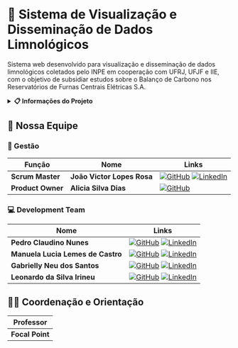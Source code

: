 # 🌊 Sistema de Visualização e Disseminação de Dados Limnológicos

Sistema web desenvolvido para visualização e disseminação de dados limnológicos coletados pelo INPE em cooperação com UFRJ, UFJF e IIE, com o objetivo de subsidiar estudos sobre o Balanço de Carbono nos Reservatórios de Furnas Centrais Elétricas S.A.

<details>
<summary><b>📋 Informações do Projeto</b></summary>

### 📊 Dados Básicos

| Categoria | Detalhes |
|-----------|----------|
| 📍 Instituição | FATEC Jacareí |
| 📚 Curso | DSM - 2º Semestre 2025 |
| 🔄 Metodologia | Aprendizagem Baseada em Projetos (ABP) |
| 👤 Focal Point | A definir |
| 🤝 Parceiro | INPE - Laboratório de Instrumentação de Sistemas Aquáticos (labISA) |
| 📅 Kick off | 11/09/2025 às 19h30 |
| 📊 Status | Em desenvolvimento |

### 🎯 Tema do Semestre

Desenvolver uma aplicação web para visualização e disseminação de dados limnológicos, permitindo acesso aberto a informações coletadas em campanhas e pelo SIMA (Sistema Integrado de Monitoração Ambiental).

### 🔍 Desafio e Tipos de Dados

O INPE, UFRJ, UFJF e IIE, em cooperação com Furnas Centrais Elétricas S.A., coletaram vasto conjunto de dados limnológicos e meteorológicos. Para que essas informações possam ser utilizadas em pesquisas no Brasil e no exterior, é necessária uma plataforma que possibilite a disseminação e o acesso aberto a esses dados.

#### 📊 Tipos de Dados

- **Parâmetros limnológicos**: Coletados manualmente em diversos locais dos reservatórios, em curtos períodos de tempo (campanhas)
- **Dados do SIMA**: Coletados automaticamente durante longos períodos, em um único ponto do reservatório

### ⚙️ Requisitos Funcionais

- **RF01**: Visualizar todos os parâmetros armazenados, filtrando por instituição, reservatório e período de tempo
- **RF02**: Consultar e visualizar os dados no formato de tabelas
- **RF03**: Consultar e exportar os dados no formato CSV
- **RF04**: Consultar e visualizar a localização dos dados em um mapa interativo
- **RF05**: Exibir os dados de séries temporais (parâmetros coletados pelo SIMA) em gráficos

### 🛠️ Requisitos Não Funcionais

- **RNF01**: Interface intuitiva, clara e de fácil navegação para usuários sem conhecimento técnico
- **RNF02**: Desempenho otimizado com carregamento rápido dos dados
- **RNF03**: Interface seguindo padrões institucionais do INPE

### 🔧 Restrições de Projeto

- **RP01**: Dados armazenados no SGBD PostgreSQL
- **RP02**: Back-end desenvolvido em Node.js com TypeScript
- **RP03**: Front-end desenvolvido em React com TypeScript
- **RP04**: Aplicação utilizando containers independentes para banco de dados, back-end e front-end

### 📁 Estrutura do Projeto

#### 📝 Dailys
A pasta `Dailys/` contém os registros das reuniões diárias (Daily Scrums) da metodologia ágil Scrum, incluindo:
- ATA das reuniões diárias
- Resumo das atividades realizadas
- Impedimentos identificados
- Planejamento das próximas atividades
- Acompanhamento do progresso do projeto

### 🚀 Tecnologias Utilizadas

- **Frontend**: React + TypeScript
- **Backend**: Node.js + TypeScript
- **Banco de Dados**: PostgreSQL
- **Containerização**: Docker
- **Metodologia**: Scrum/Agile

</details>

## 👥 Nossa Equipe

### 🎯 Gestão

| **Função** | **Nome** | **Links** |
|------------|----------|-----------|
| **Scrum Master** | **João Victor Lopes Rosa** | [![GitHub](https://img.shields.io/badge/GitHub-000000?style=flat&logo=github&logoColor=white)](https://github.com/JV-L0pes) [![LinkedIn](https://img.shields.io/badge/LinkedIn-0077B5?style=flat&logo=linkedin&logoColor=white)](https://br.linkedin.com/in/jv-l0pes) |
| **Product Owner** | **Alicia Silva Dias** | [![GitHub](https://img.shields.io/badge/GitHub-000000?style=flat&logo=github&logoColor=white)](https://github.com/TIALICIA) |

### 💻 Development Team

| **Nome** | **Links** |
|----------|-----------|
| **Pedro Claudino Nunes** | [![GitHub](https://img.shields.io/badge/GitHub-000000?style=flat&logo=github&logoColor=white)](https://github.com/PeClaudino2006) [![LinkedIn](https://img.shields.io/badge/LinkedIn-0077B5?style=flat&logo=linkedin&logoColor=white)](https://br.linkedin.com/in/pedro-claudino-0566472b9) |
| **Manuela Lucia Lemes de Castro** | [![GitHub](https://img.shields.io/badge/GitHub-000000?style=flat&logo=github&logoColor=white)](https://github.com/manuelalemes) [![LinkedIn](https://img.shields.io/badge/LinkedIn-0077B5?style=flat&logo=linkedin&logoColor=white)](https://www.linkedin.com/in/manuela-lemes-castro) |
| **Gabrielly Neu dos Santos** | [![GitHub](https://img.shields.io/badge/GitHub-000000?style=flat&logo=github&logoColor=white)](https://github.com/Gabrielly209) [![LinkedIn](https://img.shields.io/badge/LinkedIn-0077B5?style=flat&logo=linkedin&logoColor=white)](https://www.linkedin.com/in/gabrielly-neu-753906239) |
| **Leonardo da Silva Irineu** | [![GitHub](https://img.shields.io/badge/GitHub-000000?style=flat&logo=github&logoColor=white)](https://github.com/Leo-Slv) [![LinkedIn](https://img.shields.io/badge/LinkedIn-0077B5?style=flat&logo=linkedin&logoColor=white)](https://www.linkedin.com/in/leonardo-irineu-8418b0288) |

## 👨‍🏫 Coordenação e Orientação

| **Professor** |
|---------------|
| **Focal Point** | A definir |